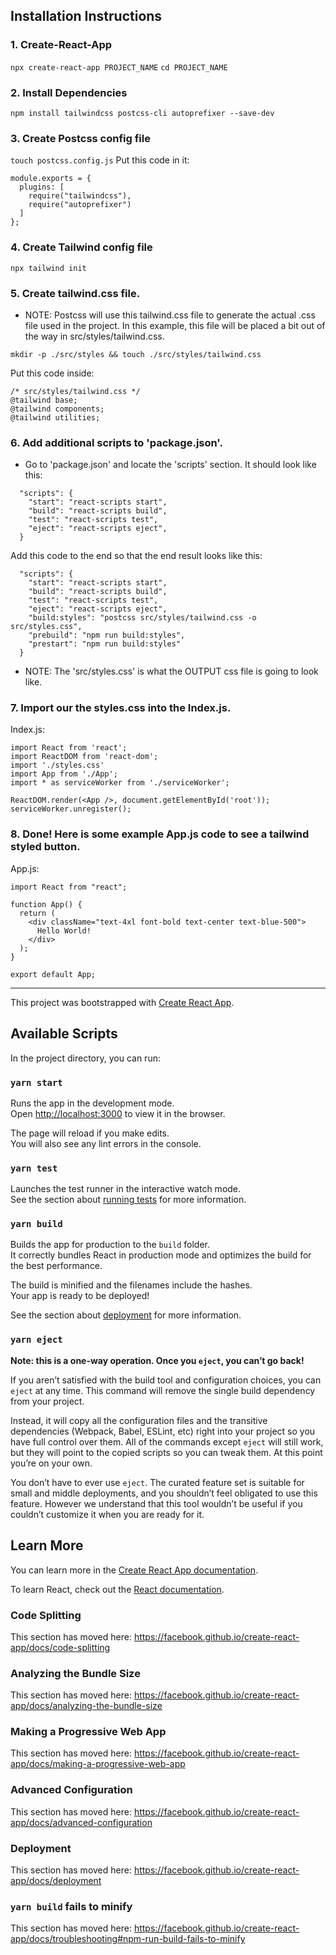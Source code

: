## Installation Instructions

### 1. Create-React-App

`npx create-react-app PROJECT_NAME`
`cd PROJECT_NAME`

### 2. Install Dependencies

```
npm install tailwindcss postcss-cli autoprefixer --save-dev
```

### 3. Create Postcss config file

`touch postcss.config.js`
Put this code in it:

```
module.exports = {
  plugins: [
    require("tailwindcss"),
    require("autoprefixer")
  ]
};
```

### 4. Create Tailwind config file

`npx tailwind init`

### 5. Create tailwind.css file.

- NOTE: Postcss will use this tailwind.css file to generate the actual .css file used in the project. In this example, this file will be placed a bit out of the way in src/styles/tailwind.css.

`mkdir -p ./src/styles && touch ./src/styles/tailwind.css`

Put this code inside:

```
/* src/styles/tailwind.css */
@tailwind base;
@tailwind components;
@tailwind utilities;
```

### 6. Add additional scripts to 'package.json'.

- Go to 'package.json' and locate the 'scripts' section.
  It should look like this:

```
  "scripts": {
    "start": "react-scripts start",
    "build": "react-scripts build",
    "test": "react-scripts test",
    "eject": "react-scripts eject",
  }
```

Add this code to the end so that the end result looks like this:

```
  "scripts": {
    "start": "react-scripts start",
    "build": "react-scripts build",
    "test": "react-scripts test",
    "eject": "react-scripts eject",
    "build:styles": "postcss src/styles/tailwind.css -o src/styles.css",
    "prebuild": "npm run build:styles",
    "prestart": "npm run build:styles"
  }
```

- NOTE: The 'src/styles.css' is what the OUTPUT css file is going to look like.

### 7. Import our the styles.css into the Index.js.

Index.js:

```
import React from 'react';
import ReactDOM from 'react-dom';
import './styles.css'
import App from './App';
import * as serviceWorker from './serviceWorker';

ReactDOM.render(<App />, document.getElementById('root'));
serviceWorker.unregister();
```

### 8. Done! Here is some example App.js code to see a tailwind styled button.

App.js:

```
import React from "react";

function App() {
  return (
    <div className="text-4xl font-bold text-center text-blue-500">
      Hello World!
    </div>
  );
}

export default App;
```

---

This project was bootstrapped with [Create React App](https://github.com/facebook/create-react-app).

## Available Scripts

In the project directory, you can run:

### `yarn start`

Runs the app in the development mode.<br />
Open [http://localhost:3000](http://localhost:3000) to view it in the browser.

The page will reload if you make edits.<br />
You will also see any lint errors in the console.

### `yarn test`

Launches the test runner in the interactive watch mode.<br />
See the section about [running tests](https://facebook.github.io/create-react-app/docs/running-tests) for more information.

### `yarn build`

Builds the app for production to the `build` folder.<br />
It correctly bundles React in production mode and optimizes the build for the best performance.

The build is minified and the filenames include the hashes.<br />
Your app is ready to be deployed!

See the section about [deployment](https://facebook.github.io/create-react-app/docs/deployment) for more information.

### `yarn eject`

**Note: this is a one-way operation. Once you `eject`, you can’t go back!**

If you aren’t satisfied with the build tool and configuration choices, you can `eject` at any time. This command will remove the single build dependency from your project.

Instead, it will copy all the configuration files and the transitive dependencies (Webpack, Babel, ESLint, etc) right into your project so you have full control over them. All of the commands except `eject` will still work, but they will point to the copied scripts so you can tweak them. At this point you’re on your own.

You don’t have to ever use `eject`. The curated feature set is suitable for small and middle deployments, and you shouldn’t feel obligated to use this feature. However we understand that this tool wouldn’t be useful if you couldn’t customize it when you are ready for it.

## Learn More

You can learn more in the [Create React App documentation](https://facebook.github.io/create-react-app/docs/getting-started).

To learn React, check out the [React documentation](https://reactjs.org/).

### Code Splitting

This section has moved here: https://facebook.github.io/create-react-app/docs/code-splitting

### Analyzing the Bundle Size

This section has moved here: https://facebook.github.io/create-react-app/docs/analyzing-the-bundle-size

### Making a Progressive Web App

This section has moved here: https://facebook.github.io/create-react-app/docs/making-a-progressive-web-app

### Advanced Configuration

This section has moved here: https://facebook.github.io/create-react-app/docs/advanced-configuration

### Deployment

This section has moved here: https://facebook.github.io/create-react-app/docs/deployment

### `yarn build` fails to minify

This section has moved here: https://facebook.github.io/create-react-app/docs/troubleshooting#npm-run-build-fails-to-minify
